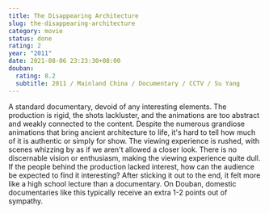 ```yaml
---
title: The Disappearing Architecture
slug: the-disappearing-architecture
category: movie
status: done
rating: 2
year: "2011"
date: 2021-08-06 23:23:30+08:00
douban:
  rating: 8.2
  subtitle: 2011 / Mainland China / Documentary / CCTV / Su Yang
---
```


A standard documentary, devoid of any interesting elements. The production is rigid, the shots lackluster, and the animations are too abstract and weakly connected to the content. Despite the numerous grandiose animations that bring ancient architecture to life, it's hard to tell how much of it is authentic or simply for show. The viewing experience is rushed, with scenes whizzing by as if we aren't allowed a closer look. There is no discernable vision or enthusiasm, making the viewing experience quite dull. If the people behind the production lacked interest, how can the audience be expected to find it interesting? After sticking it out to the end, it felt more like a high school lecture than a documentary. On Douban, domestic documentaries like this typically receive an extra 1-2 points out of sympathy.
